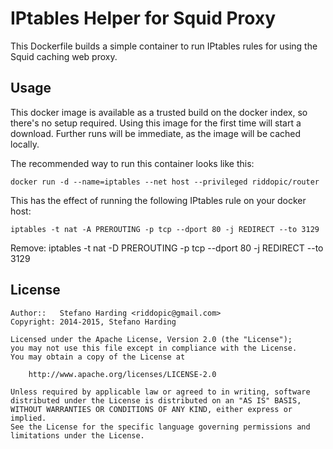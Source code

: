 
# IPtables Helper for Squid Proxy

This Dockerfile builds a simple container to run IPtables rules for using the Squid caching web proxy.

## Usage

This docker image is available as a trusted build on the docker index, so there's no setup required. Using this image for the first time will start a download. Further runs will be immediate, as the image will be cached locally.

The recommended way to run this container looks like this:

    docker run -d --name=iptables --net host --privileged riddopic/router

This has the effect of running the following IPtables rule on your docker host:

    iptables -t nat -A PREROUTING -p tcp --dport 80 -j REDIRECT --to 3129

Remove:
	iptables -t nat -D PREROUTING -p tcp --dport 80 -j REDIRECT --to 3129

## License
```
Author::   Stefano Harding <riddopic@gmail.com>
Copyright: 2014-2015, Stefano Harding

Licensed under the Apache License, Version 2.0 (the "License");
you may not use this file except in compliance with the License.
You may obtain a copy of the License at

    http://www.apache.org/licenses/LICENSE-2.0

Unless required by applicable law or agreed to in writing, software
distributed under the License is distributed on an "AS IS" BASIS,
WITHOUT WARRANTIES OR CONDITIONS OF ANY KIND, either express or implied.
See the License for the specific language governing permissions and
limitations under the License.
```
